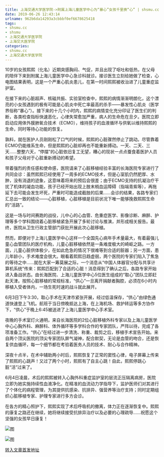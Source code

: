 ```yaml
---
title: 上海交通大学医学院->附属上海儿童医学中心为“暴心”女孩千里换“心” | shsmu.cc
date: 2019-06-26 12:43:14
urlname: 962b6da14293a3cbbbf0ef6678625418
tags: 
- shsmu.cc
- shsmu
- 上海交通大学医学院
- 上海交大医学院
categories:
- shsmu.cc
- 上海交通大学医学院
---
```



10岁的女孩熙熙（化名）近期突感胸闷、气促，并且出现了呕吐和低热，在父母的陪伴下来到附属上海儿童医学中心急诊科就诊。接诊医生立刻给她做了检查，心电图结果表明，这是一个严重心肌炎患儿，在第一时间熙熙被收治进了儿童重症监护室。

在接下来的心脏超声、核磁共振、实验室检查中，熙熙的病情渐渐明朗化，这个漂亮的小女孩遇到的极有可能是心肌炎中死亡率最高的杀手——暴发性心肌炎（医学界俗称“暴心”）。接下来的十几个小时内，熙熙的病情变化充分印证了医生们的判断，各类检查指标快速恶化，心律失常愈加严重，病人的生命危在旦夕。医院立即启动应用体外膜肺氧合技术（ECMO），维持孩子的血液循环与供氧以维持熙熙的生命，同时等待心功能的恢复。

孰料，就在医护人员刚刚松了口气的时候，熙熙的心脏骤然停止了跳动。尽管靠着ECMO仍能维系生命，但是熙熙的心脏却再也不能重新搏动。一天、二天、三天……整整六天，“停摆”的心脏依旧复工无望，糟心的现状一点点蚕食着医护人员和孩子父母对于心脏重新搏动的希望。

带着强烈的责任感和使命感，医院请来了心脏移植经验丰富的长海医院专家进行了共同会诊：虽然熙熙已经使用了一周多的ECMO技术，但是心室肌仍然肥厚、水肿，没有消退的迹象，这意味着将来的预后会很差；由于ECMO支持的抗凝治疗干扰了机体的凝血功能，孩子已经开始出现上肢末梢血运障碍（指端青紫等），再拖延下去可能会发生坏死，严重时可能造成截肢的后果……会诊的结果，各路专家们汇总出一致的结论——心脏移植，心脏移植是目前状况下唯一能够挽救熙熙生命的“活路”。

这是一场与时间赛跑的战役，儿中心的心血管、危重症医学、影像诊断、麻醉、护理等多个学科围绕着心脏移植紧急开展了多轮讨论与推演，并形成相关报告。最终，医院从卫生行政主管部门获批开展此次心脏移植。

然而，即便对于上海儿童医学中心这样一个全国先心病年手术量最大，有着最强儿童心血管团队的医疗机构，儿童心脏移植依然是一条难度极大的崎岖之路。一方面，儿童心脏供体极少，在如此危急的情况下很难等到合适的脏器；另一方面，患儿年龄小，手术难度会很大。眼看着熙熙日趋虚弱，两个医院的专家们陷入了焦急的等待之中……就在大家一筹莫展之际，一个消息从“中国人体器官分配与共享计算机系统”传来：熙熙匹配到了合适的心脏！消息得到了确认之后，各路专家开始进入备战状态。由长海医院、上海儿童医学中心5位医生组成的“取心”团队立即赶赴天津。按照心脏移植的常规标准，“供心”一旦离开捐献者胸腔，必须在6小时内移植入受者体内，一场生死时速的战斗就此展开。

6月3日下午3:30，取心手术在天津市紧张开展，经过低温保存，“供心”由绿色通道快速登上飞机。航班于当日傍晚抵达上海，在上海机场、救护转运等多方协作下，“供心”于晚上6:45被送进了上海儿童医学中心手术室。

夜晚的手术室灯火通明，来自长海医院的2位心脏移植外科专家以及上海儿童医学中心心胸外科、麻醉科、体外循环等多学科合作的专家团队，严阵以待，完成了各项准备工作。“供心”在经过进一步清洗、称重、裁剪之后，移植手术宣告开始。来自两个顶尖医院的顶尖专家团队屏气凝神，配合默契，无论是血管的吻合，还是恢复供血循环，每一个细节都在考验着医务人员的技术、耐心与合作精神。

深夜十点半，在术中辅助两小时后，熙熙恢复了正常的窦性心律，电子屏幕上传来了熙熙的心跳声！又过了两个小时，熙熙有了自主心跳！自此，熙熙停跳心脏“活”过来了。

6月4日凌晨，术后的熙熙被转入心胸外科重症监护室的层流正压隔离病房，医院立即为她实施持续性血液净化。在精准的血流动力学指导下，监护医师们对其进行了个体化的病程管理，为其提供抗感染、抗排异、强营养等治疗支持；同时定期组织心脏移植专家、护理专家进行多方会诊。

在各方的精心照护下，熙熙实现了术后呼吸机的撤离，体力正在逐渐恢复中。熙熙的康复之路还在继续，她将继续接受抗排异治疗以及必要的心理疏导……祝愿这个坚强的女孩早日康复！



![图](https://www.shsmu.edu.cn/__local/D/97/83/2A1DF271A00D8B0D8414554746F_D37EB832_FCB2.jpg)

![图](https://www.shsmu.edu.cn/__local/F/E6/41/FCC3FE7EFC5C4424F52C0BC5B41_2721587D_36848.jpg)

[转入文章首发地址](https://www.shsmu.edu.cn/news/info/1002/16728.htm)
